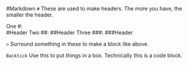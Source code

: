 #Markdown
`#` These are used to make headers.  The more you have, the smaller the header.

>
One #:  
#Header
Two ##:
##Header
Three ###:
###Header
>

`>` Surround something in these to make a block like above.

`Backtick` Use this to put things in a box.  Technically this is a code block.

